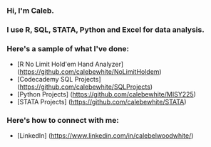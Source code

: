 ### Hi, I'm Caleb.

### I use R, SQL, STATA, Python and Excel for data analysis.

### Here's a sample of what I've done:

- [R No Limit Hold'em Hand Analyzer] (https://github.com/calebewhite/NoLimitHoldem)
- [Codecademy SQL Projects] (https://github.com/calebewhite/SQLProjects)
- [Python Projects] (https://github.com/calebewhite/MISY225)
- [STATA Projects] (https://github.com/calebewhite/STATA)


### Here's how to connect with me:

- [LinkedIn] (https://www.linkedin.com/in/calebelwoodwhite/)



<!--
**calebewhite/calebewhite** is a ✨ _special_ ✨ repository because its `README.md` (this file) appears on your GitHub profile.

Here are some ideas to get you started:

- 🔭 I’m currently working on ...
- 🌱 I’m currently learning ...
- 👯 I’m looking to collaborate on ...
- 🤔 I’m looking for help with ...
- 💬 Ask me about ...
- 📫 How to reach me: ...
- 😄 Pronouns: ...
- ⚡ Fun fact: ...
-->
